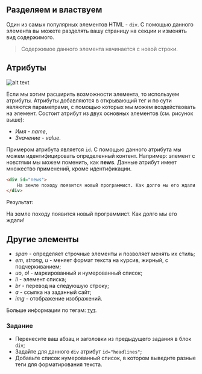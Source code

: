 ## Разделяем и властвуем

Один из самых популярных элементов HTML - `div`. С помощью данного элемента вы можете разделять вашу страницу на секции и изменять вид содержимого.

> Содержимое данного элемента начинается с новой строки.

## Атрибуты

![alt text](https://user-images.githubusercontent.com/4215285/52063570-f271d280-2583-11e9-85c9-68022b12bcf7.jpeg)

Если мы хотим расширить возможности элемента, то используем атрибуты. Атрибуты добавляются в открывающий тег и по сути являются параметрами, с помощью которых мы можем воздействовать на элемент.
Состоит атрибут из двух основных элементов (см. рисунок выше):
* *Имя* - *name*,
* *Значение* - *value*.

Примером атрибута является `id`. С помощью данного атрибута мы можем идентифицировать определенный контент.
Например: элемент с новстями мы можем поменить, как **news**. Данные атрибут имеет множество применений, кроме идентификации.

```html
<div id="news">
    На земле походу появится новый программист. Как долго мы его ждали!
</div>
```

Результат:

<div class="html">
    <div id="news">
        На земле походу появится новый программист. Как долго мы его ждали!
    </div>
</div>

## Другие элементы
* *span* - определяет строчные элементы и позволяет менять их стиль;
* *em*, *strong*, *u* - меняет формат текста на курсив, жирный, с подчеркиванием;
* *uo*, *ol* - маркированный и нумерованный список;
* *li* - элемент списка;
* *br* - перевод на следуюшую строку;
* *a* - ссылка на заданный сайт;
* *img* - отображение изображений.

Больше информации по тегам: [тут](http://html5book.ru).

### Задание

- Перенесите ваш абзац и заголовки из предыдущего задания в блок `div`;
- Задайте для данного `div` атрибут `id="headlines"`;
- Добавьте список нумерованный список, в котором выведите разные теги для форматирования текста.